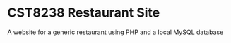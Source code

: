 # CST8238 Restaurant Site  
A website for a generic restaurant using PHP and a local MySQL database  
